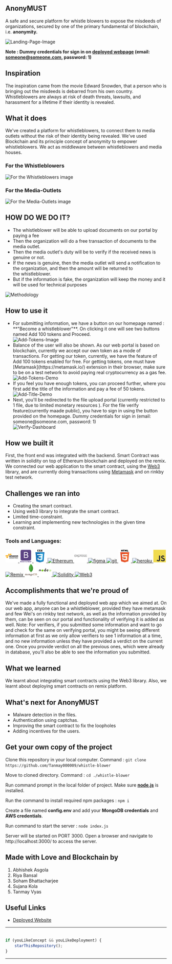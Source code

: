 ## AnonyMUST
A safe and secure platform for whistle blowers to expose the misdeeds of organizations, secured by one of the primary fundamental of blockchain, i.e.  **anonymity.**

<img src="https://github.com/Tanmay000009/AnonyMUST/blob/master/assets/img/LandingPage.png" alt="Landing-Page-Image"/>

**Note : Dummy credentials for sign in on [deployed webpage](http://be-anonym.us/) (email: someone@someone.com, password: 1)**

## Inspiration
The inspiration came from the movie Edward Snowden, that a person who is bringing out the misdeeds is debarred from his own country. Whistleblowers are always at risk of death threats, lawsuits, and harassment for a lifetime if their identity is revealed. 

## What it does
We've created a platform for whistleblowers, to connect them to media outlets without the risk of their identity being revealed. We've used Blockchain and its principle concept of anonymity to empower whistleblowers. We act as middleware between whistleblowers and media houses. 

### For the Whistleblowers
<img src="https://github.com/Tanmay000009/AnonyMUST/blob/master/assets/img/ForTheWhistleblowers.png" alt="For the Whistleblowers image"/>

### For the Media-Outlets 
<img src="https://github.com/Tanmay000009/AnonyMUST/blob/master/assets/img/ForTheMedia-Outlets.png" alt="For the Media-Outlets image"/>

## HOW  DO WE DO IT?
<ul>
<li>The whistleblower will be able to upload documents on our portal by paying a fee</li>
<li>Then the organization will do a free transaction of documents to the media outlet.</li>
<li>Then the media outlet's duty will be to verify if the received news is genuine or not.</li>
<li>If the news is genuine, then the media outlet will send a notification to the organization, and then the amount will be returned to the whistleblower.</li>
<li>But if the information is fake, the organization will keep the money and it will be used for technical purposes </li>
</ul>
<img src="https://github.com/Tanmay000009/AnonyMUST/blob/master/assets/img/Methodology.png" alt="Methodology"/>

## How to use it
<ul>
<li>For submitting information, we have a button on our homepage named : **"Become a whistleblower"**. On clicking it one will see two buttons named Add 100 tokens and Proceed.</li>
<img src="https://github.com/Tanmay000009/AnonyMUST/blob/master/assets/img/AddTokens.png" alt="Add-Tokens-Image"/>
<li>Balance of the user will also be shown. As our web portal is based on blockchain, currently we accept our own token as a mode of transactions. For getting our token, currently, we have the feature of Add 100 tokens enabled for free. For getting tokens, one must have [Metamask](https://metamask.io/) extension in their browser, make sure to be on a test network to avoid paying real cryptocurrency as a gas fee.</li> 
<img src="https://github.com/Tanmay000009/AnonyMUST/blob/master/assets/img/AddingTokens.png" alt="Add-Tokens-Demo"/>
<li>If you feel you have enough tokens, you can proceed further, where you first add the title of the information and pay a fee of 50 tokens.</li>
<img src="https://github.com/Tanmay000009/AnonyMUST/blob/master/assets/img/PayAndProceed.png" alt="Add-Title-Demo"/>
<li>Next, you'll be redirected to the file upload portal (currently restricted to 1 file, due to limited monetary resources ). For the file verify feature(currently maade public), you have to sign in using the button provided on the homepage. Dummy credentials for sign in (email: someone@someone.com, password: 1)</li>
<img src="https://github.com/Tanmay000009/AnonyMUST/blob/master/assets/img/Dashboard.png" alt="Verify-Dashboard"/>
</ul>
    
## How we built it
First, the front end was integrated with the backend. Smart Contract was written in solidity on top of Ethereum blockchain and deployed on the remix. We connected our web application to the smart contract, using the [Web3](https://web3js.readthedocs.io/en/v1.4.0/) library, and are currently doing transactions using [Metamask](https://metamask.io/) and on rinkby test network. 

## Challenges we ran into
<ul>
<li>Creating the smart contract.</li>
<li>Using web3 library to integrate the smart contract.</li>
<li>Limited time-constraint.</li>
<li>Learning and implementing new technologies in the given time constraint.</li>
</ul>

### Tools and Languages: 
<p align="left"> <a href="https://aws.amazon.com" target="_blank"> <img src="https://raw.githubusercontent.com/devicons/devicon/master/icons/amazonwebservices/amazonwebservices-original-wordmark.svg" alt="aws" width="40" height="40"/> </a> <a href="https://getbootstrap.com" target="_blank"> <img src="https://raw.githubusercontent.com/devicons/devicon/master/icons/bootstrap/bootstrap-plain-wordmark.svg" alt="bootstrap" width="40" height="40"/> </a> <a href="https://www.w3schools.com/css/" target="_blank"> <img src="https://raw.githubusercontent.com/devicons/devicon/master/icons/css3/css3-original-wordmark.svg" alt="css3" width="40" height="40"/> </a> <a href="https://ethereum.org/en/" target="_blank"> <img src="https://cryptologos.cc/logos/ethereum-eth-logo.png" alt="Ethereum" width="40" height="40"/> </a> <a href="https://expressjs.com" target="_blank"> <img src="https://raw.githubusercontent.com/devicons/devicon/master/icons/express/express-original-wordmark.svg" alt="express" width="40" height="40"/> </a> <a href="https://www.figma.com/" target="_blank"> <img src="https://www.vectorlogo.zone/logos/figma/figma-icon.svg" alt="figma" width="40" height="40"/> </a> <a href="https://git-scm.com/" target="_blank"> <img src="https://www.vectorlogo.zone/logos/git-scm/git-scm-icon.svg" alt="git" width="40" height="40"/> </a> <a href="https://www.w3.org/html/" target="_blank"> <img src="https://raw.githubusercontent.com/devicons/devicon/master/icons/html5/html5-original-wordmark.svg" alt="html5" width="40" height="40"/> </a> <a href="https://heroku.com" target="_blank"> <img src="https://www.vectorlogo.zone/logos/heroku/heroku-icon.svg" alt="heroku" width="40" height="40"/> </a> <a href="https://developer.mozilla.org/en-US/docs/Web/JavaScript" target="_blank"> <img src="https://raw.githubusercontent.com/devicons/devicon/master/icons/javascript/javascript-original.svg" alt="javascript" width="40" height="40"/> </a> <a href="https://remix.ethereum.org/" target="_blank"> <img src="https://repository-images.githubusercontent.com/59065830/b62be480-45d2-11ea-9989-803db0f9c44d" alt="Remix" width="40" height="40"/> </a> <a href="https://www.mongodb.com/" target="_blank"> <img src="https://raw.githubusercontent.com/devicons/devicon/master/icons/mongodb/mongodb-original-wordmark.svg" alt="mongodb" width="40" height="40"/> </a> <a href="https://nodejs.org" target="_blank"> <img src="https://raw.githubusercontent.com/devicons/devicon/master/icons/nodejs/nodejs-original-wordmark.svg" alt="nodejs" width="40" height="40"/> </a> <a href="https://docs.soliditylang.org/en/v0.8.7/" target="_blank"> <img src="https://docs.soliditylang.org/en/v0.8.7/_images/logo.svg" alt="Solidity" width="40" height="40"/> </a> <a href="https://web3js.readthedocs.io/en/v1.4.0/" target="_blank"> <img src="https://moralis.io/wp-content/uploads/2021/06/Blog-Web3js-1024x871.jpg" alt="Web3" width="40" height="40"/> </a>  </p>

## Accomplishments that we're proud of
We've made a fully functional and deployed web app which we aimed at. On our web app, anyone can be a whistleblower, provided they have metamask and few Wei's on rinkby test network, as well as the information provided by them, can be seen on our portal and functionality of verifying it is added as well.
Note: For verifiers, if you submitted some information and want to go and check for the same on verifying portal, you might be seeing different information at first as we only allow verifiers to see 1 information at a time, and no new information unless they have provided a verdict on the current one. Once you provide verdict on all the previous ones, which were already in database, you'll also be able to see the information you submitted.

## What we learned
We learnt about integrating smart contracts using the Web3 library. Also, we learnt about deploying smart contracts on remix platform.

## What's next for AnonyMUST
<ul>
<li>Malware detection in the files.</li>
<li>Authentication using captchas.</li>
<li>Improving the smart contract to fix the loopholes</li>
<li>Adding incentives for the users.</li>
</ul>

## Get your own copy of the project
Clone this repository in your local computer.
Command : `git clone https://github.com/Tanmay000009/whistle-blower`

Move to cloned directory.
Command : `cd ./whistle-blower`

Run command prompt in the local folder of project.
Make sure **[node.js](https://nodejs.org/en/)** is installed.

Run the command to install required npm packages :
`npm i`

Create a file named **config.env** and add your **MongoDB credentials** and **AWS credentials**.

Run command to start the server :
`node index.js`

Server will be started on PORT 3000. Open a browser and navigate to http://localhost:3000/ to access the server.

## Made with Love and Blockchain by
1. Abhishek Asgola
2. Riya Bansal
3. Soham Bhattacharjee
4. Sujana Kola
5. Tanmay Vyas

## Useful Links

- [Deployed Website](http://be-anonym.us/)

---------

```javascript

if (youLikeConcept && youLikeDeployment) {
    starThisRepository();
}

```

-----------
